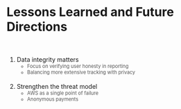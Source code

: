 # Lessons Learned and Future Directions
<br>

<ol>
  <li v-click="1">Data integrity matters
    <ul>
      <li class="nested-gray" v-click="2">Focus on verifying user honesty in reporting</li>
      <li class="nested-gray" v-click="3">Balancing more extensive tracking with privacy</li>
    </ul>
  </li>
  <br>
  <li v-click="4">Strengthen the threat model
    <ul>
      <li class="nested-gray" v-click="5">AWS as a single point of failure</li>
      <li class="nested-gray" v-click="6">Anonymous payments</li>
    </ul>
  </li>
</ol>

<SlideCurrentNo class="absolute bottom-8 right-10"/>

<style scoped>
.nested-gray {
  font-size: 0.8em;
  color: #555555 !important;
}
</style>